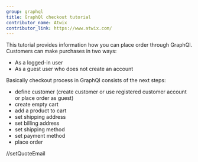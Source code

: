 ```yaml
---
group: graphql
title: GraphQl checkout tutorial
contributor_name: Atwix
contributor_link: https://www.atwix.com/
---
```


This tutorial provides information how you can place order through GraphQl. Customers can make purchases in two ways:
- As a logged-in user
- As a guest user who does not create an account
 
Basically checkout process in GraphQl consists of the next steps: 
- define customer (create customer or use registered customer account or place order as guest) 
- create empty cart
- add a product to cart
- set shipping address
- set billing address
- set shipping method
- set payment method
- place order

//setQuoteEmail